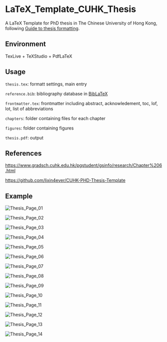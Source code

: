 # LaTeX_Template_CUHK_Thesis
A LaTeX Template for PhD thesis in The Chinese University of Hong Kong, following [Guide to thesis formatting](https://www.gradsch.cuhk.edu.hk/pgstudent/gsinfo/research/Chapter%206.html).

## Environment
TexLive + TeXStudio + PdfLaTeX

## Usage
```thesis.tex```: formatt settings, main entry


```reference.bib```: bibliography database in [BibLaTeX](https://ctan.org/pkg/biblatex?lang=en)

```frontmatter.tex```: frontmatter including abstract, acknowledement, toc, lof, lot, list of abbreviations

```chapters```: folder containing files for each chapter

```figures```: folder containing figures

```thesis.pdf```: output

## References
https://www.gradsch.cuhk.edu.hk/pgstudent/gsinfo/research/Chapter%206.html

https://github.com/lixin4ever/CUHK-PHD-Thesis-Template

## Example
![Thesis_Page_01](https://user-images.githubusercontent.com/53896718/175763812-b5e34756-0616-4ec8-99c9-8829c4d387ce.jpg)

![Thesis_Page_02](https://user-images.githubusercontent.com/53896718/175763829-05ac182a-d9e2-4fe4-bc8f-7e6de97bf70c.jpg)

![Thesis_Page_03](https://user-images.githubusercontent.com/53896718/175763834-6508c4df-79f0-4595-9a21-d0d5666bfcef.jpg)

![Thesis_Page_04](https://user-images.githubusercontent.com/53896718/175763835-9a6d689f-5553-48b9-83ac-6e8ce3bce094.jpg)

![Thesis_Page_05](https://user-images.githubusercontent.com/53896718/175763838-becef899-7fd1-403b-963a-6088ad225541.jpg)

![Thesis_Page_06](https://user-images.githubusercontent.com/53896718/175763839-babda2bd-3758-48de-a4a1-84f158d4d93c.jpg)

![Thesis_Page_07](https://user-images.githubusercontent.com/53896718/175763840-f62087c3-eea7-4386-b551-b9a9a7b152f4.jpg)

![Thesis_Page_08](https://user-images.githubusercontent.com/53896718/175763842-60b5c2e5-efda-4db3-8f5b-6cfa9bf5df62.jpg)

![Thesis_Page_09](https://user-images.githubusercontent.com/53896718/175763847-0f268710-8382-4356-bd5a-b87f5af81f48.jpg)

![Thesis_Page_10](https://user-images.githubusercontent.com/53896718/175763849-15025c3b-ab78-4920-a79e-dddab94d2e4c.jpg)

![Thesis_Page_11](https://user-images.githubusercontent.com/53896718/175763851-223a1989-2ee5-416b-9c88-ba00030f0dfa.jpg)

![Thesis_Page_12](https://user-images.githubusercontent.com/53896718/175763852-4de5f1c4-240b-4b3f-8afa-8df3105bd239.jpg)

![Thesis_Page_13](https://user-images.githubusercontent.com/53896718/175763853-0389c7c2-fbc2-4e3e-a4fe-43f1c7dd64b6.jpg)

![Thesis_Page_14](https://user-images.githubusercontent.com/53896718/175763854-1b039876-da60-4c95-afd5-a557173c0adc.jpg)
